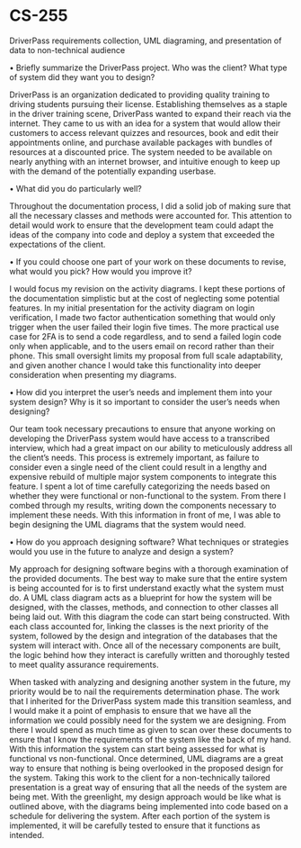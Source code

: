 # CS-255
DriverPass requirements collection, UML diagraming, and presentation of data to non-technical audience

•	Briefly summarize the DriverPass project. Who was the client? What type of system did they want you to design?

DriverPass is an organization dedicated to providing quality training to driving students pursuing their license. Establishing themselves as a staple in the driver training scene, DriverPass wanted to expand their reach via the internet. They came to us with an idea for a system that would allow their customers to access relevant quizzes and resources, book and edit their appointments online, and purchase available packages with bundles of resources at a discounted price. The system needed to be available on nearly anything with an internet browser, and intuitive enough to keep up with the demand of the potentially expanding userbase. 

•	What did you do particularly well?

Throughout the documentation process, I did a solid job of making sure that all the necessary classes and methods were accounted for. This attention to detail would work to ensure that the development team could adapt the ideas of the company into code and deploy a system that exceeded the expectations of the client. 

•	If you could choose one part of your work on these documents to revise, what would you pick? How would you improve it?

I would focus my revision on the activity diagrams. I kept these portions of the documentation simplistic but at the cost of neglecting some potential features. In my initial presentation for the activity diagram on login verification, I made two factor authentication something that would only trigger when the user failed their login five times. The more practical use case for 2FA is to send a code regardless, and to send a failed login code only when applicable, and to the users email on record rather than their phone. This small oversight limits my proposal from full scale adaptability, and given another chance I would take this functionality into deeper consideration when presenting my diagrams. 

•	How did you interpret the user’s needs and implement them into your system design? Why is it so important to consider the user’s needs when designing?

Our team took necessary precautions to ensure that anyone working on developing the DriverPass system would have access to a transcribed interview, which had a great impact on our ability to meticulously address all the client’s needs. This process is extremely important, as failure to consider even a single need of the client could result in a lengthy and expensive rebuild of multiple major system components to integrate this feature. I spent a lot of time carefully categorizing the needs based on whether they were functional or non-functional to the system. From there I combed through my results, writing down the components necessary to implement these needs. With this information in front of me, I was able to begin designing the UML diagrams that the system would need. 

•	How do you approach designing software? What techniques or strategies would you use in the future to analyze and design a system?

My approach for designing software begins with a thorough examination of the provided documents. The best way to make sure that the entire system is being accounted for is to first understand exactly what the system must do. A UML class diagram acts as a blueprint for how the system will be designed, with the classes, methods, and connection to other classes all being laid out. With this diagram the code can start being constructed. With each class accounted for, linking the classes is the next priority of the system, followed by the design and integration of the databases that the system will interact with. Once all of the necessary components are built, the logic behind how they interact is carefully written and thoroughly tested to meet quality assurance requirements. 

When tasked with analyzing and designing another system in the future, my priority would be to nail the requirements determination phase. The work that I inherited for the DriverPass system made this transition seamless, and I would make it a point of emphasis to ensure that we have all the information we could possibly need for the system we are designing. From there I would spend as much time as given to scan over these documents to ensure that I know the requirements of the system like the back of my hand. With this information the system can start being assessed for what is functional vs non-functional. Once determined, UML diagrams are a great way to ensure that nothing is being overlooked in the proposed design for the system. Taking this work to the client for a non-technically tailored presentation is a great way of ensuring that all the needs of the system are being met. With the greenlight, my design approach would be like what is outlined above, with the diagrams being implemented into code based on a schedule for delivering the system. After each portion of the system is implemented, it will be carefully tested to ensure that it functions as intended. 
